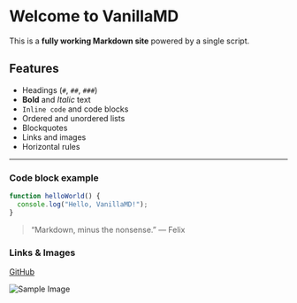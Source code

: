 # Welcome to VanillaMD

This is a **fully working Markdown site** powered by a single script.

## Features

- Headings (`#`, `##`, `###`)
- **Bold** and *Italic* text
- `Inline code` and code blocks
- Ordered and unordered lists
- Blockquotes
- Links and images
- Horizontal rules

---

### Code block example

```js
function helloWorld() {
  console.log("Hello, VanillaMD!");
}
```

> “Markdown, minus the nonsense.” — Felix

### Links & Images

[GitHub](https://github.com)

![Sample Image](https://via.placeholder.com/300x150)
